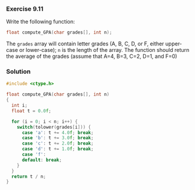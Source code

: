 ### Exercise 9.11
Write the following function:
```c
float compute_GPA(char grades[], int n);
```
The `grades` array will contain letter grades (A, B, C, D, or F, either upper-case or lower-case); `n` is the length of the array. The function should return the average of the grades (assume that A=4, B=3, C=2, D=1, and F=0)

### Solution
```c
#include <ctype.h>

float compute_GPA(char grades[], int n)
{
  int i;
  float t = 0.0f;

  for (i = 0; i < n; i++) {
    switch(tolower(grades[i])) {
      case 'a': t += 4.0f; break;
      case 'b': t += 3.0f; break;
      case 'c': t += 2.0f; break;
      case 'd': t += 1.0f; break;
      case 'f':
      default: break;
    }
  }
  return t / n;
}

```
